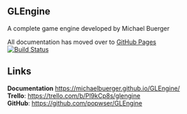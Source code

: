 ## GLEngine

A complete game engine developed by Michael Buerger

All documentation has moved over to [GitHub Pages](https://popwser.github.io/GLEngine/)  
[![Build Status](https://travis-ci.org/popwser/GLEngine.svg?branch=transfer1)](https://travis-ci.org/popwser/GLEngine)

## Links

**Documentation** <https://michaelbuerger.github.io/GLEngine/>  
**Trello**: <https://trello.com/b/Pl9kCp8s/glengine>  
**GitHub**: <https://github.com/popwser/GLEngine>
